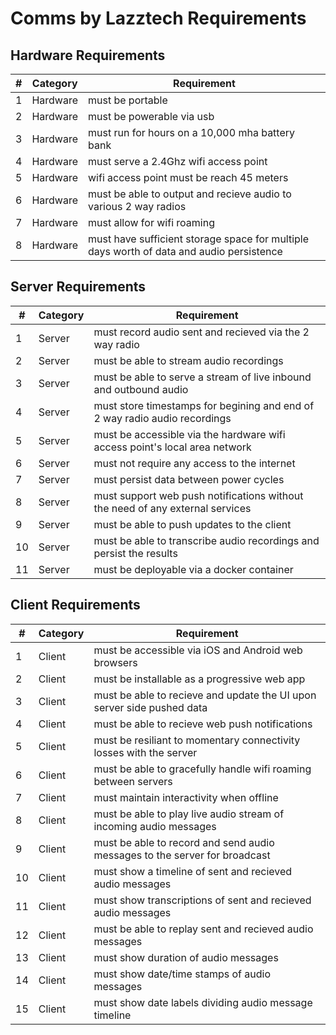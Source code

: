 # Comms by Lazztech Requirements

## Hardware Requirements

| # |  Category | Requirement |
| -------- | ------- | ------- |
| 1 | Hardware | must be portable |
| 2 | Hardware | must be powerable via usb |
| 3 | Hardware | must run for hours on a 10,000 mha battery bank |
| 4 | Hardware | must serve a 2.4Ghz wifi access point |
| 5 | Hardware | wifi access point must be reach 45 meters |
| 6 | Hardware | must be able to output and recieve audio to various 2 way radios |
| 7 | Hardware | must allow for wifi roaming |
| 8 | Hardware | must have sufficient storage space for multiple days worth of data and audio persistence |

## Server Requirements

| # |  Category | Requirement |
| -------- | ------- | ------- |
| 1 | Server | must record audio sent and recieved via the 2 way radio |
| 2 | Server | must be able to stream audio recordings |
| 3 | Server | must be able to serve a stream of live inbound and outbound audio |
| 4 | Server | must store timestamps for begining and end of 2 way radio audio recordings |
| 5 | Server | must be accessible via the hardware wifi access point's local area network |
| 6 | Server | must not require any access to the internet |
| 7 | Server | must persist data between power cycles |
| 8 | Server | must support web push notifications without the need of any external services |
| 9 | Server | must be able to push updates to the client |
| 10 | Server | must be able to transcribe audio recordings and persist the results |
| 11 | Server | must be deployable via a docker container |

## Client Requirements

| # |  Category | Requirement |
| -------- | ------- | ------- |
| 1 | Client | must be accessible via iOS and Android web browsers |
| 2 | Client | must be installable as a progressive web app |
| 3 | Client | must be able to recieve and update the UI upon server side pushed data |
| 4 | Client | must be able to recieve web push notifications |
| 5 | Client | must be resiliant to momentary connectivity losses with the server |
| 6 | Client | must be able to gracefully handle wifi roaming between servers |
| 7 | Client | must maintain interactivity when offline |
| 8 | Client | must be able to play live audio stream of incoming audio messages |
| 9 | Client | must be able to record and send audio messages to the server for broadcast |
| 10 | Client | must show a timeline of sent and recieved audio messages |
| 11 | Client | must show transcriptions of sent and recieved audio messages |
| 12 | Client | must be able to replay sent and recieved audio messages |
| 13 | Client | must show duration of audio messages |
| 14 | Client | must show date/time stamps of audio messages |
| 15 | Client | must show date labels dividing audio message timeline |